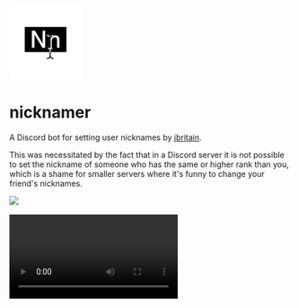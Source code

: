 <img width="128" src="./assets/logo.png" />

# nicknamer
A Discord bot for setting user nicknames by [jbritain](https://jbritain.net).

This was necessitated by the fact that in a Discord server it is not possible to set the nickname of someone who has the same or higher rank than you, which is a shame for smaller servers where it's funny to change your friend's nicknames.

[![](https://img.shields.io/badge/-add%20to%20your%20server-7289da)](https://discord.com/api/oauth2/authorize?client_id=1083437536250179684&permissions=201326592&scope=bot%20applications.commands)


<video autoplay>
    <source src="https://raw.githubusercontent.com/jbritain/nicknamer/main/assets/demo.mp4">
</video>

